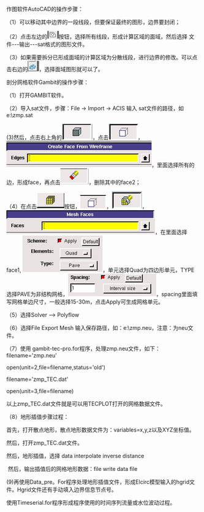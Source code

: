 作图软件AutoCAD的操作步骤：

（1）可以移动其中边界的一段线段，但要保证最终的图形，边界要封闭；

（2）点击左边的![](./media/image1.jpeg)按钮，选择所有线段，形成计算区域的面域，然后选择
文件---输出---sat格式的图形文件。

（3）如果需要拆分已形成面域的计算区域为分散线段，进行边界的修改。可以点击右边的![](./media/image2.jpeg)，选择面域图形就可以了。

剖分网格软件Gambit的操作步骤：

（1）打开GAMBIT软件。

（2）导入sat文件，步骤：File -\> Import -\> ACIS 输入
sat文件的路径，如e:\\zmp.sat

(3)然后，点击右上角的![](./media/image3.jpeg)，点击![](./media/image4.jpeg)，![](./media/image5.jpeg)，里面选择所有的边，形成face，再点击![](./media/image6.jpeg)，删除其中的face2；

（4）在点击![](./media/image7.jpeg)按钮，![](./media/image8.jpeg)，![](./media/image9.jpeg)，![](./media/image10.jpeg)，在里面选择face1,
![](./media/image11.jpeg)，单元选择Quad为四边形单元，TYPE
选择PAVE为非结构网格，![](./media/image12.jpeg)，spacing里面填写网格单边尺寸，一般选择15-30m，点击Apply可生成网格单元。

（5）选择Solver --\> Polyflow

（6）选择File Export Mesh
输入保存路径，如：e:\\zmp.neu，注意：为neu文件。

（7）使用 gambit-tec-pro.for程序，处理zmp.neu文件，如下：
filename=\'zmp.neu\'

open(unit=2,file=filename,status=\'old\')

filename=\'zmp_TEC.dat\'

open(unit=3,file=filename)

以上zmp_TEC.dat文件就是可以用TECPLOT打开的网格数据文件。

（8）地形插值步骤过程：

首先，打开散点地形，散点地形数据文件为：variables=x,y,z以及XYZ坐标值。

然后，打开zmp_TEC.dat文件。

然后，地形插值，选择 data interpolate inverse distance

 然后，输出插值后的网格地形数据：file write data file

(9)再使用Data_pre。For程序处理地形插值文件，形成Elcirc模型输入的hgrid文件。Hgrid文件还有手动填入边界信息节点号。

使用Timeserial.for程序形成程序使用的时间序列流量或水位波动过程。
